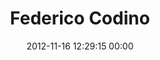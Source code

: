 ---
title: "Federico Codino"
date: 2012-11-16 12:29:15 00:00
permalink: /fedecodino
twitter: "fedecodino"
likes: [1388]
id: 1565
gravatar: "http://www.gravatar.com/avatar/7e0a43ebf38ee47c2c59172862fce877"
---